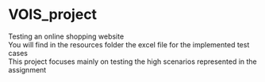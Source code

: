 # VOIS_project
Testing an online shopping website 
<br>
You will find in the resources folder the excel file for the implemented test cases 
<br>
This project focuses mainly on testing the high scenarios represented in the assignment 
